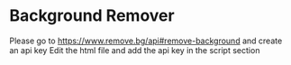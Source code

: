 # Background Remover
Please go to https://www.remove.bg/api#remove-background and create an api key
Edit the html file and add the api key in the script section
